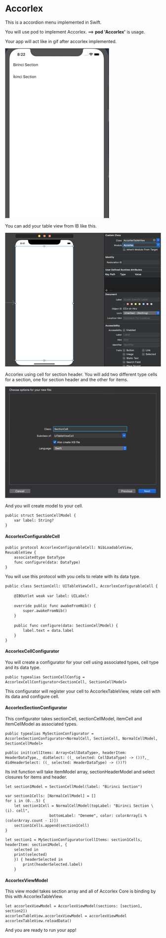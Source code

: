 # Accorlex
This is a accordion menu implemented in Swift.

You will use pod to implement Accorlex. 
==> **pod 'Accorlex'** is usage.

Your app will act like in gif after accorlex implemented.

![](Resources/accorlex.gif)

You can add your table view from IB like this.

![](Resources/IB-table-view.png)

Accorlex using cell for section header. You will add two different type cells for a section, one for section header and the other for items.

![](Resources/table-view-cell.png)

And you will create model to your cell.

```
public struct SectionCellModel {
    var label: String?
}
```


#### AccorlexConfigurableCell

```
public protocol AccorlexConfigurableCell: NibLoadableView, ReusableView {
    associatedtype DataType
    func configure(data: DataType)
}
```
You will use this protocol with you cells to relate with its data type.

```
public class SectionCell: UITableViewCell, AccorlexConfigurableCell {

    @IBOutlet weak var label: UILabel!

    override public func awakeFromNib() {
        super.awakeFromNib()
    }

    public func configure(data: SectionCellModel) {
        label.text = data.label
    }
}
```


#### AccorlexCellConfigurator

You will create a configurator for your cell using associated types, cell type and its data type.

```
public typealias SectionCellConfig = AccorlexCellConfigurator<SectionCell, SectionCellModel>
```
This configurator will register your cell to AccorlexTableView, relate cell with its data and configure cell.


#### AccorlexSectionConfigurator

This configurator takes sectionCell, sectionCellModel, itemCell and itemCellModel as associated types.

```
public typealias MySectionConfigurator = AccorlexSectionConfigurator<NormalCell, SectionCell, NormalCellModel, SectionCellModel>
```

```
public init(cellItems: Array<CellDataType>, headerItem: HeaderDataType,_ didSelect: ((_ selected: CellDataType) -> ())?,_ didHeaderSelect: ((_ selected: HeaderDataType) -> ())?)
```
Its init function will take itemModel array, sectionHeaderModel and select closures for items and header.


```
let section1Model = SectionCellModel(label: "Birinci Section")
```

```
var section1Cells: [NormalCellModel] = []
for i in (0...5) {
    let section1Cell = NormalCellModel(topLabel: "Birinci Section \(i). cell",
                    bottomLabel: "Deneme", color: colorArray[i % (colorArray.count - 1)])
    section1Cells.append(section1Cell)
}
```

```
let section1 = MySectionConfigurator(cellItems: section1Cells, headerItem: section1Model, {
    selected in
    print(selected)
    }) { headerSelected in
        print(headerSelected.label)
    }
```

#### AccorlexViewModel

This view model takes section array and all of Accorlex Core is binding by this with AccorlexTableView.

```
let accorlexViewModel = AccorlexViewModel(sections: [section1, section2])
accorlexTableView.accorlexViewModel = accorlexViewModel
accorlexTableView.reloadData()
```

And you are ready to run your app!

